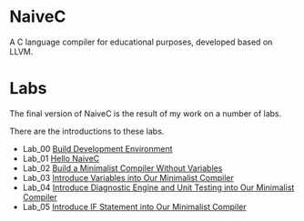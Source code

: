 # NaiveC
 A C language compiler for educational purposes, developed based on LLVM.

# Labs

The final version of NaiveC is the result of my work on a number of labs.

There are the introductions to these labs.
- Lab_00 [Build Development Environment](./lab_00/README.md)
- Lab_01 [Hello NaiveC](./lab_01/README.md)
- Lab_02 [Build a Minimalist Compiler Without Variables](./lab_02/README.md)
- Lab_03 [Introduce Variables into Our Minimalist Compiler](./lab_03/README.md)
- Lab_04 [Introduce Diagnostic Engine and Unit Testing into Our Minimalist Compiler](./lab_04/README.md)
- Lab_05 [Introduce IF Statement into Our Minimalist Compiler](./lab_05/README.md)
